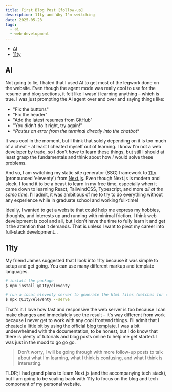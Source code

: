 ```yaml
---
title: First Blog Post [follow-up]
description: 11ty and Why I'm switching
date: 2025-05-23
tags:
  - ai
  - web-development
---
```


<!--toc:start-->

- [AI](#ai)
- [11ty](#11ty)
<!--toc:end-->

## AI

Not going to lie, I hated that I used AI to get most of the legwork done on the
website. Even though the agent mode was really cool to use for the resume and
blog sections, it felt like I wasn't learning anything – which is true. I was
just prompting the AI agent over and over and saying things like:

- "Fix the buttons"
- "Fix the header"
- "Add the latest resumes from GitHub"
- "You didn't do it right, try again!"
- \*_Pastes an error from the terminal directly into the chatbot_\*

It was cool in the moment, but I think that solely depending on it is too much
of a cheat – at least I cheated myself out of learning. I know I'm not a web
developer by trade, so I don't _have_ to learn these things, but still I should
at least grasp the fundamentals and think about how _I_ would solve these
problems.

And so, I am switching my static site generator (SSG) framework to
[11ty](https://www.11ty.dev/) (pronounced 'eleventy') from
[Next.js](https://nextjs.org/). Even though Next.js is modern and sleek, I
found it to be a beast to learn in my free time, especially when it came down to
learning React, TailwindCSS, Typescript, and more _all at the same time_. I'll
admit, it was ambitious of me to try to do everything without any experience
while in graduate school and working full-time!

Ideally, I wanted to get a website that could help me express my hobbies,
thoughts, and interests up and running with minimal friction. I think web
development is cool and all, but I don't have the time to fully learn it and get
it the attention that it demands. That is unless I want to pivot my career into
full-stack development...

## 11ty

My friend James suggested that I look into 11ty because it was simple to setup
and get going. You can use many different markup and template languages.

```bash
# install the package
$ npm install @11ty/eleventy

# run a local eleventy server to generate the html files (watches for changes)
$ npx @11ty/eleventy --serve
```

That's it. I love how fast and responsive the web server is too because I can
make changes and immediately see the result – it's way different from work
because I never get to work with any cool frontend things. I'll admit that I
cheated a little bit by using the official [blog
template](https://github.com/11ty/eleventy-base-blog). I was a bit underwhelmed
with the documentation, to be honest, but I do know that there is plenty of
tutorials and blog posts online to help me get started. I was just in the mood
to go go go.

> Don't worry, I will be going through with more follow-up posts to talk about
> what I'm learning, what I think is confusing, and what I think is interesting.

TLDR; I had grand plans to learn Next.js (and the accompanying tech stack), but
I am going to be scaling back with 11ty to focus on the blog and tech component
of my personal website.

